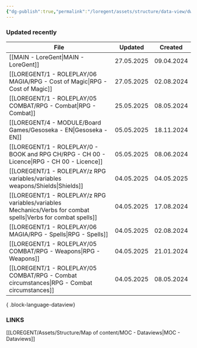 ```yaml
---
{"dg-publish":true,"permalink":"/loregent/assets/structure/data-view/dw-updated-recently/"}
---
```


### Updated recently

| File                                                                                                              | Updated    | Created    |
| ----------------------------------------------------------------------------------------------------------------- | ---------- | ---------- |
| [[MAIN - LoreGent\|MAIN - LoreGent]]                                                                           | 27.05.2025 | 09.04.2024 |
| [[LOREGENT/1 - ROLEPLAY/06 MAGIA/RPG - Cost of Magic\|RPG - Cost of Magic]]                                    | 27.05.2025 | 02.08.2024 |
| [[LOREGENT/1 - ROLEPLAY/05 COMBAT/RPG - Combat\|RPG - Combat]]                                                 | 25.05.2025 | 08.05.2024 |
| [[LOREGENT/4 - MODULE/Board Games/Gesoseka - EN\|Gesoseka - EN]]                                               | 05.05.2025 | 18.11.2024 |
| [[LOREGENT/1 - ROLEPLAY/0 - BOOK and RPG CH/RPG - CH 00 - Licence\|RPG - CH 00 - Licence]]                     | 05.05.2025 | 08.06.2024 |
| [[LOREGENT/1 - ROLEPLAY/z RPG variables/variables weapons/Shields\|Shields]]                                   | 04.05.2025 | 04.05.2025 |
| [[LOREGENT/1 - ROLEPLAY/z RPG variables/variables Mechanics/Verbs for combat spells\|Verbs for combat spells]] | 04.05.2025 | 17.08.2024 |
| [[LOREGENT/1 - ROLEPLAY/06 MAGIA/RPG - Spells\|RPG - Spells]]                                                  | 04.05.2025 | 02.08.2024 |
| [[LOREGENT/1 - ROLEPLAY/05 COMBAT/RPG - Weapons\|RPG - Weapons]]                                               | 04.05.2025 | 21.01.2024 |
| [[LOREGENT/1 - ROLEPLAY/05 COMBAT/RPG - Combat circumstances\|RPG - Combat circumstances]]                     | 04.05.2025 | 08.05.2024 |

{ .block-language-dataview}

### LINKS

[[LOREGENT/Assets/Structure/Map of content/MOC - Dataviews\|MOC - Dataviews]]
